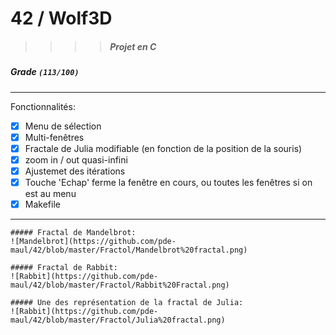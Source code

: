 
# 42  /  Wolf3D
>>>> ##### Projet en C

##### Grade ``(113/100)``
--------  -----------------------

Fonctionnalités:
- [X] Menu de sélection
- [X] Multi-fenêtres
- [X] Fractale de Julia modifiable (en fonction de la position de la souris)
- [X] zoom in / out quasi-infini
- [X] Ajustemet des itérations
- [X] Touche 'Echap' ferme la fenêtre en cours, ou toutes les fenêtres si on est au menu
- [X] Makefile

 -----------------------
 ```
##### Fractal de Mandelbrot:
![Mandelbrot](https://github.com/pde-maul/42/blob/master/Fractol/Mandelbrot%20fractal.png)
```
```
##### Fractal de Rabbit:
![Rabbit](https://github.com/pde-maul/42/blob/master/Fractol/Rabbit%20Fractal.png)
```
```
##### Une des représentation de la fractal de Julia:
![Rabbit](https://github.com/pde-maul/42/blob/master/Fractol/Julia%20fractal.png)
```

